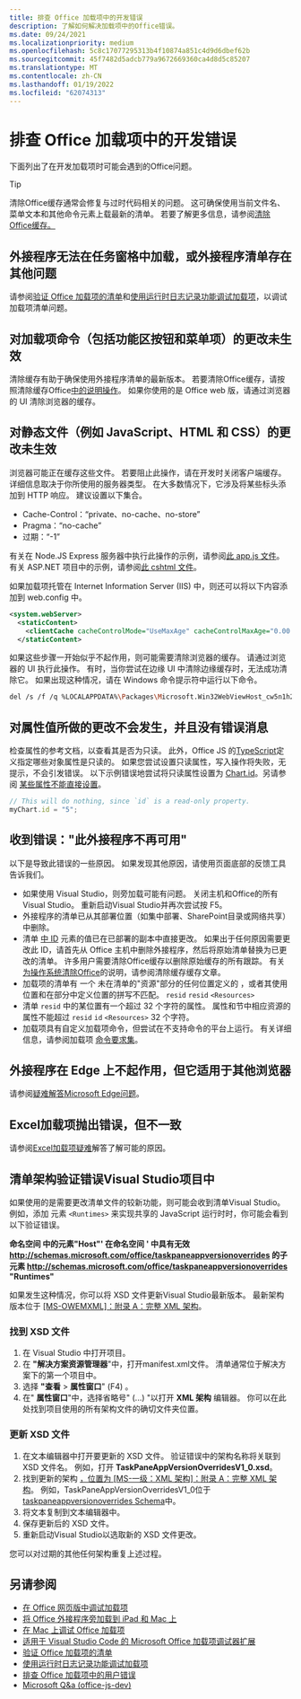 ```yaml
---
title: 排查 Office 加载项中的开发错误
description: 了解如何解决加载项中的Office错误。
ms.date: 09/24/2021
ms.localizationpriority: medium
ms.openlocfilehash: 5c8c17077295313b4f10874a851c4d9d6dbef62b
ms.sourcegitcommit: 45f7482d5adcb779a9672669360ca4d8d5c85207
ms.translationtype: MT
ms.contentlocale: zh-CN
ms.lasthandoff: 01/19/2022
ms.locfileid: "62074313"
---
```

# <a name="troubleshoot-development-errors-with-office-add-ins"></a>排查 Office 加载项中的开发错误

下面列出了在开发加载项时可能会遇到的Office问题。

> [!TIP]
> 清除Office缓存通常会修复与过时代码相关的问题。 这可确保使用当前文件名、菜单文本和其他命令元素上载最新的清单。 若要了解更多信息，请参阅[清除Office缓存。](clear-cache.md)

## <a name="add-in-doesnt-load-in-task-pane-or-other-issues-with-the-add-in-manifest"></a>外接程序无法在任务窗格中加载，或外接程序清单存在其他问题

请参阅[验证 Office 加载项的清单](troubleshoot-manifest.md)和[使用运行时日志记录功能调试加载项](runtime-logging.md)，以调试加载项清单问题。

## <a name="changes-to-add-in-commands-including-ribbon-buttons-and-menu-items-do-not-take-effect"></a>对加载项命令（包括功能区按钮和菜单项）的更改未生效

清除缓存有助于确保使用外接程序清单的最新版本。 若要清除Office缓存，请按照清除缓存Office[中的说明操作](clear-cache.md)。 如果你使用的是 Office web 版，请通过浏览器的 UI 清除浏览器的缓存。

## <a name="changes-to-static-files-such-as-javascript-html-and-css-do-not-take-effect"></a>对静态文件（例如 JavaScript、HTML 和 CSS）的更改未生效

浏览器可能正在缓存这些文件。 若要阻止此操作，请在开发时关闭客户端缓存。 详细信息取决于你所使用的服务器类型。 在大多数情况下，它涉及将某些标头添加到 HTTP 响应。 建议设置以下集合。

- Cache-Control：“private、no-cache、no-store”
- Pragma：“no-cache”
- 过期：“-1”

有关在 Node.JS Express 服务器中执行此操作的示例，请参阅[此 app.js 文件](https://github.com/OfficeDev/Office-Add-in-samples/tree/main/Samples/auth/Office-Add-in-NodeJS-SSO/Complete/app.js)。 有关 ASP.NET 项目中的示例，请参阅[此 cshtml 文件](https://github.com/OfficeDev/Office-Add-in-samples/tree/main/Samples/auth/Office-Add-in-ASPNET-SSO/Complete/Office-Add-in-ASPNET-SSO-WebAPI/Views/Shared/_Layout.cshtml)。

如果加载项托管在 Internet Information Server (IIS) 中，则还可以将以下内容添加到 web.config 中。

```xml
<system.webServer>
  <staticContent>
    <clientCache cacheControlMode="UseMaxAge" cacheControlMaxAge="0.00:00:00" cacheControlCustom="must-revalidate" />
  </staticContent>
```

如果这些步骤一开始似乎不起作用，则可能需要清除浏览器的缓存。 请通过浏览器的 UI 执行此操作。 有时，当你尝试在边缘 UI 中清除边缘缓存时，无法成功清除它。 如果出现这种情况，请在 Windows 命令提示符中运行以下命令。

```bash
del /s /f /q %LOCALAPPDATA%\Packages\Microsoft.Win32WebViewHost_cw5n1h2txyewy\AC\#!123\INetCache\
```

## <a name="changes-made-to-property-values-dont-happen-and-there-is-no-error-message"></a>对属性值所做的更改不会发生，并且没有错误消息

检查属性的参考文档，以查看其是否为只读。 此外，Office JS 的[TypeScript](../develop/referencing-the-javascript-api-for-office-library-from-its-cdn.md)定义指定哪些对象属性是只读的。 如果您尝试设置只读属性，写入操作将失败，无提示，不会引发错误。 以下示例错误地尝试将只读属性设置为 [Chart.id](/javascript/api/excel/excel.chart#id)。另请参阅 [某些属性不能直接设置](../develop/application-specific-api-model.md#some-properties-cannot-be-set-directly)。

```js
// This will do nothing, since `id` is a read-only property.
myChart.id = "5";
```

## <a name="getting-error-this-add-in-is-no-longer-available"></a>收到错误："此外接程序不再可用"

以下是导致此错误的一些原因。 如果发现其他原因，请使用页面底部的反馈工具告诉我们。

- 如果使用 Visual Studio，则旁加载可能有问题。 关闭主机和Office的所有Visual Studio。 重新启动Visual Studio并再次尝试按 F5。
- 外接程序的清单已从其部署位置（如集中部署、SharePoint目录或网络共享）中删除。
- 清单 [中 ID](../reference/manifest/id.md) 元素的值已在已部署的副本中直接更改。 如果出于任何原因需要更改此 ID，请首先从 Office 主机中删除外接程序，然后将原始清单替换为已更改的清单。 许多用户需要清除Office缓存以删除原始缓存的所有跟踪。 有关[为操作系统清除Office](clear-cache.md)的说明，请参阅清除缓存缓存文章。
- 加载项的清单有 一个 未在清单的"资源"部分的任何位置定义的 ，或者其使用位置和在部分中定义位置的拼写不匹配。 `resid` [](../reference/manifest/resources.md) `resid` `<Resources>`
- 清单 `resid` 中的某位置有一个超过 32 个字符的属性。 属性和节中相应资源的属性不能超过 `resid` `id` `<Resources>` 32 个字符。
- 加载项具有自定义加载项命令，但尝试在不支持命令的平台上运行。 有关详细信息，请参阅加载项 [命令要求集](../reference/requirement-sets/add-in-commands-requirement-sets.md)。

## <a name="add-in-doesnt-work-on-edge-but-it-works-on-other-browsers"></a>外接程序在 Edge 上不起作用，但它适用于其他浏览器

请参阅[疑难解答Microsoft Edge问题](../concepts/browsers-used-by-office-web-add-ins.md#troubleshooting-microsoft-edge-issues)。

## <a name="excel-add-in-throws-errors-but-not-consistently"></a>Excel加载项抛出错误，但不一致

请参阅[Excel加载项疑难](../excel/excel-add-ins-troubleshooting.md)解答了解可能的原因。

## <a name="manifest-schema-validation-errors-in-visual-studio-projects"></a>清单架构验证错误Visual Studio项目中

如果使用的是需要更改清单文件的较新功能，则可能会收到清单Visual Studio。 例如，添加 元素 `<Runtimes>` 来实现共享的 JavaScript 运行时时，你可能会看到以下验证错误。

**命名空间 中的元素"Host"' 在命名空间 ' 中具有无效 http://schemas.microsoft.com/office/taskpaneappversionoverrides 的子元素 http://schemas.microsoft.com/office/taskpaneappversionoverrides "Runtimes"**

如果发生这种情况，你可以将 XSD 文件更新Visual Studio最新版本。 最新架构版本位于 [[MS-OWEMXML]：附录 A：完整 XML 架构](/openspecs/office_file_formats/ms-owemxml/c6a06390-34b8-4b42-82eb-b28be12494a8)。

### <a name="locate-the-xsd-files"></a>找到 XSD 文件

1. 在 Visual Studio 中打开项目。
1. 在 **"解决方案资源管理器**"中，打开manifest.xml文件。 清单通常位于解决方案下的第一个项目中。
1. 选择 **"查看**  >  **属性窗口**" (F4) 。
1. 在" **属性窗口**"中，选择省略号" (...) "以打开 **XML 架构** 编辑器。 你可以在此处找到项目使用的所有架构文件的确切文件夹位置。

### <a name="update-the-xsd-files"></a>更新 XSD 文件

1. 在文本编辑器中打开要更新的 XSD 文件。 验证错误中的架构名称将关联到 XSD 文件名。 例如，打开 **TaskPaneAppVersionOverridesV1_0.xsd**。
1. 找到更新的架构 [，位置为 [MS-一级：XML 架构]：附录 A：完整 XML 架构](/openspecs/office_file_formats/ms-owemxml/c6a06390-34b8-4b42-82eb-b28be12494a8)。 例如，TaskPaneAppVersionOverridesV1_0位于 [taskpaneappversionoverrides Schema](/openspecs/office_file_formats/ms-owemxml/82e93ec5-de22-42a8-86e3-353c8336aa40)中。
1. 将文本复制到文本编辑器中。
1. 保存更新后的 XSD 文件。
1. 重新启动Visual Studio以选取新的 XSD 文件更改。

您可以对过期的其他任何架构重复上述过程。

## <a name="see-also"></a>另请参阅

- [在 Office 网页版中调试加载项](debug-add-ins-in-office-online.md)
- [将 Office 外接程序旁加载到 iPad 和 Mac 上](sideload-an-office-add-in-on-ipad-and-mac.md)  
- [在 Mac 上调试 Office 加载项](debug-office-add-ins-on-ipad-and-mac.md)  
- [适用于 Visual Studio Code 的 Microsoft Office 加载项调试器扩展](debug-with-vs-extension.md)
- [验证 Office 加载项的清单](troubleshoot-manifest.md)
- [使用运行时日志记录功能调试加载项](runtime-logging.md)
- [排查 Office 加载项中的用户错误](testing-and-troubleshooting.md)
- [Microsoft Q&a (office-js-dev) ](/answers/topics/office-js-dev.html)
